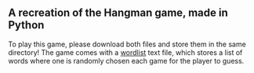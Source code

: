 ## A recreation of the Hangman game, made in Python

To play this game, please download both files and store them in the same directory! The game comes with a [wordlist](wordlist.txt) text file, which stores a list of words where one is randomly chosen each game for the player to guess.